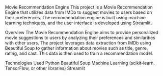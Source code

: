 
Movie Recommendation Engine
This project is a Movie Recommendation Engine that utilizes data from IMDb to suggest movies to users based on their preferences. The recommendation engine is built using machine learning techniques, and the user interface is developed using Streamlit.

Overview
The Movie Recommendation Engine aims to provide personalized movie suggestions to users by analyzing their preferences and similarities with other users. The project leverages data extraction from IMDb using Beautiful Soup to gather information about movies such as title, genre, rating, and cast. This data is then used to train a recommendation model.

Technologies Used
Python
Beautiful Soup
Machine Learning (scikit-learn, TensorFlow, or other libraries)
Streamlit
